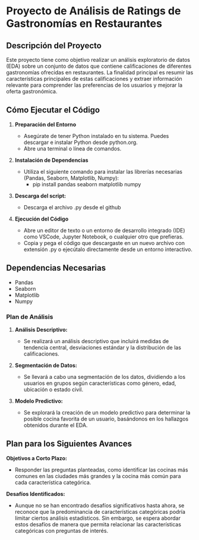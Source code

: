 # Proyecto de Análisis de Ratings de Gastronomías en Restaurantes

## Descripción del Proyecto

Este proyecto tiene como objetivo realizar un análisis exploratorio de datos (EDA) sobre un conjunto de datos que contiene calificaciones de diferentes gastronomías ofrecidas en restaurantes. La finalidad principal es resumir las características principales de estas calificaciones y extraer información relevante para comprender las preferencias de los usuarios y mejorar la oferta gastronómica.

## Cómo Ejecutar el Código

1. **Preparación del Entorno**
   - Asegúrate de tener Python instalado en tu sistema. Puedes descargar e instalar Python desde python.org.
   - Abre una terminal o línea de comandos.

2. **Instalación de Dependencias**
   - Utiliza el siguiente comando para instalar las librerías necesarias (Pandas, Seaborn, Matplotlib, Numpy):
        - pip install pandas seaborn matplotlib numpy

3. **Descarga del script:**
   - Descarga el archivo .py desde el github

4. **Ejecución del Código**
   - Abre un editor de texto o un entorno de desarrollo integrado (IDE) como VSCode, Jupyter Notebook, o cualquier otro que prefieras.
   - Copia y pega el código que descargaste en un nuevo archivo con extensión .py o ejecútalo directamente desde un entorno interactivo. 

## Dependencias Necesarias
- Pandas
- Seaborn
- Matplotlib
- Numpy

### Plan de Análisis

1. **Análisis Descriptivo:**
   - Se realizará un análisis descriptivo que incluirá medidas de tendencia central, desviaciones estándar y la distribución de las calificaciones.

2. **Segmentación de Datos:**
   - Se llevará a cabo una segmentación de los datos, dividiendo a los usuarios en grupos según características como género, edad, ubicación o estado civil.

3. **Modelo Predictivo:**
   - Se explorará la creación de un modelo predictivo para determinar la posible cocina favorita de un usuario, basándonos en los hallazgos obtenidos durante el EDA.

## Plan para los Siguientes Avances

**Objetivos a Corto Plazo:**
  - Responder las preguntas planteadas, como identificar las cocinas más comunes en las ciudades más grandes y la cocina más común para cada característica categórica.

**Desafíos Identificados:**
  - Aunque no se han encontrado desafíos significativos hasta ahora, se reconoce que la predominancia de características categóricas podría limitar ciertos análisis estadísticos. Sin embargo, se espera abordar estos desafíos de manera que permita relacionar las características categóricas con preguntas de interés.

